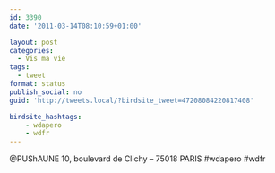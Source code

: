 ```yaml
---
id: 3390
date: '2011-03-14T08:10:59+01:00'

layout: post
categories:
  - Vis ma vie
tags:
  - tweet
format: status
publish_social: no
guid: 'http://tweets.local/?birdsite_tweet=47208084220817408'

birdsite_hashtags:
    - wdapero
    - wdfr
---
```


@PUShAUNE 10, boulevard de Clichy – 75018 PARIS #wdapero #wdfr